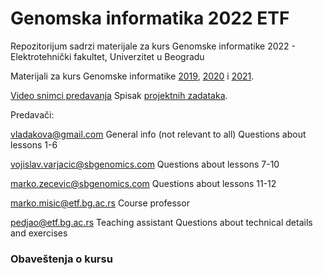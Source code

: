 # Genomska informatika 2022 ETF
Repozitorijum sadrzi materijale za kurs Genomske informatike 2022 - Elektrotehnički fakultet, Univerzitet u Beogradu

Materijali za kurs Genomske informatike [2019](https://github.com/vladimirkovacevic/gi-2019-etf), [2020](https://github.com/vladimirkovacevic/gi-2020-etf) i [2021](https://github.com/vladimirkovacevic/gi-2021-etf).


[Video snimci predavanja](https://www.youtube.com/playlist?list=PLGJwCUeHsVMeoMUWJU9UF3JWgS4UUA2Jv)
Spisak [projektnih zadataka](https://docs.google.com/document/d/1w0i20eCcYtLZOKnNVgPRIORCbTr4uQmQPcADmesl7kA/edit?usp=sharing).

Predavači:

vladakova@gmail.com General info (not relevant to all) Questions about lessons 1-6

vojislav.varjacic@sbgenomics.com Questions about lessons 7-10

marko.zecevic@sbgenomics.com Questions about lessons 11-12

marko.misic@etf.bg.ac.rs Course professor

pedjao@etf.bg.ac.rs Teaching assistant Questions about technical details and exercises

### Obaveštenja o kursu
